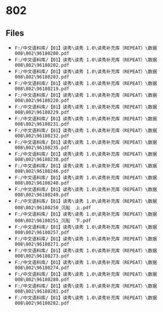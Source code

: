 # 802

## Files

- `F:/中文语料库/【01】读秀\读秀 1.0\读秀补充库（REPEAT）\数据008\802\96180200.pdf`
- `F:/中文语料库/【01】读秀\读秀 1.0\读秀补充库（REPEAT）\数据008\802\96180202.pdf`
- `F:/中文语料库/【01】读秀\读秀 1.0\读秀补充库（REPEAT）\数据008\802\96180203.pdf`
- `F:/中文语料库/【01】读秀\读秀 1.0\读秀补充库（REPEAT）\数据008\802\96180219.pdf`
- `F:/中文语料库/【01】读秀\读秀 1.0\读秀补充库（REPEAT）\数据008\802\96180220.pdf`
- `F:/中文语料库/【01】读秀\读秀 1.0\读秀补充库（REPEAT）\数据008\802\96180229.pdf`
- `F:/中文语料库/【01】读秀\读秀 1.0\读秀补充库（REPEAT）\数据008\802\96180231.pdf`
- `F:/中文语料库/【01】读秀\读秀 1.0\读秀补充库（REPEAT）\数据008\802\96180232.pdf`
- `F:/中文语料库/【01】读秀\读秀 1.0\读秀补充库（REPEAT）\数据008\802\96180235.pdf`
- `F:/中文语料库/【01】读秀\读秀 1.0\读秀补充库（REPEAT）\数据008\802\96180238.pdf`
- `F:/中文语料库/【01】读秀\读秀 1.0\读秀补充库（REPEAT）\数据008\802\96180246.pdf`
- `F:/中文语料库/【01】读秀\读秀 1.0\读秀补充库（REPEAT）\数据008\802\96180248.pdf`
- `F:/中文语料库/【01】读秀\读秀 1.0\读秀补充库（REPEAT）\数据008\802\96180249.pdf`
- `F:/中文语料库/【01】读秀\读秀 1.0\读秀补充库（REPEAT）\数据008\802\96180250_沉船  上.pdf`
- `F:/中文语料库/【01】读秀\读秀 1.0\读秀补充库（REPEAT）\数据008\802\96180251_沉船  下.pdf`
- `F:/中文语料库/【01】读秀\读秀 1.0\读秀补充库（REPEAT）\数据008\802\96180257.pdf`
- `F:/中文语料库/【01】读秀\读秀 1.0\读秀补充库（REPEAT）\数据008\802\96180271.pdf`
- `F:/中文语料库/【01】读秀\读秀 1.0\读秀补充库（REPEAT）\数据008\802\96180273.pdf`
- `F:/中文语料库/【01】读秀\读秀 1.0\读秀补充库（REPEAT）\数据008\802\96180274.pdf`
- `F:/中文语料库/【01】读秀\读秀 1.0\读秀补充库（REPEAT）\数据008\802\96180280.pdf`
- `F:/中文语料库/【01】读秀\读秀 1.0\读秀补充库（REPEAT）\数据008\802\96180281.pdf`
- `F:/中文语料库/【01】读秀\读秀 1.0\读秀补充库（REPEAT）\数据008\802\96180282.pdf`
